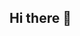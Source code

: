 ## Hi there 👋

<!--

**Here are some ideas to get you started:**

🙋‍♀️ The AntiScam blocks domains on discord they're blacklisted.
🍿 Fun fact: Discord is Discord, Wumpus is Wumpus, Wungus is Wungus and AntiScam is AntiScam
🧙 SHAZAM!
-->
